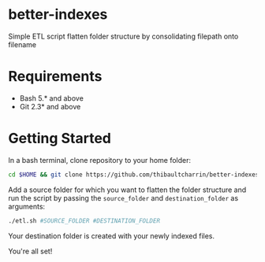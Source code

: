 # better-indexes
Simple ETL script flatten folder structure by consolidating filepath onto filename

# Requirements

- Bash 5.* and above
- Git 2.3* and above

# Getting Started

In a bash terminal, clone repository to your home folder:

```bash
cd $HOME && git clone https://github.com/thibaultcharrin/better-indexes.git
```

Add a source folder for which you want to flatten the folder structure and run the script by passing the `source_folder` and `destination_folder` as arguments:

```bash
./etl.sh #SOURCE_FOLDER #DESTINATION_FOLDER
```

Your destination folder is created with your newly indexed files.

You're all set!  
